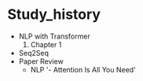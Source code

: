 # Study_history

- NLP with Transformer
  1. Chapter 1
- Seq2Seq
- Paper Review
  - NLP
    '- Attention Is All You Need'

